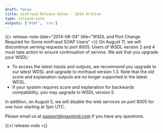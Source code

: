 ```yaml
---
draft: false
title: minFraud Release Notes - 2014 Archive
type: release-note
outputs: ['html', 'rss']
---
```


{{< release-note date="2014-08-04" title="WSDL and Port Change Required for Some minFraud SOAP Users" >}}
On August 11, we will discontinue serving requests to port 8005. Users of WSDL
version 2 and 4 must take action to ensure continuation of service. We ask
that you upgrade your WSDL:

- To access the latest inputs and outputs, we recommend you upgrade to our
  latest WDSL and upgrade to minfraud version 1.3. Note that the old score and
  explanation outputs are no longer supported in the latest WDSL.
- If your system requires score and explanation for backwards compatibility, you
  may upgrade to WSDL version 5.

In addition, on August 5, we will disable the web services on port 8005 for one
hour starting at 1pm UTC.

Please email us at support@maxmind.com if you have any questions.

{{</ release-note >}}

